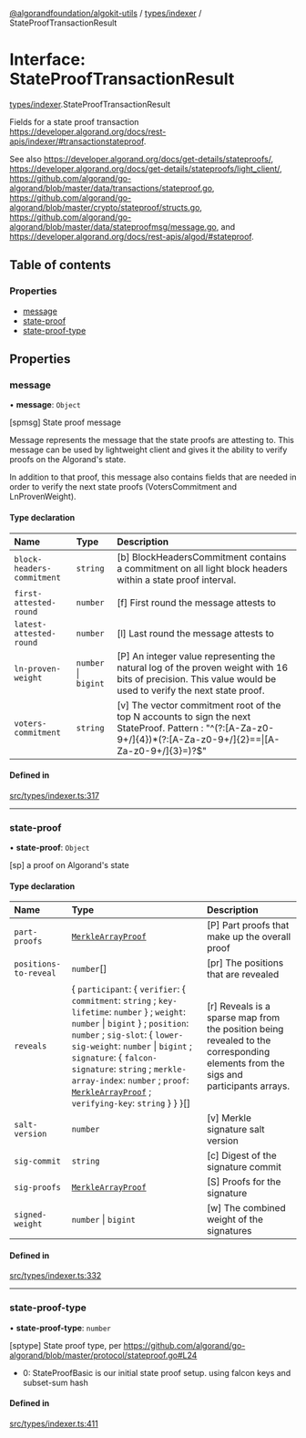 [@algorandfoundation/algokit-utils](../README.md) / [types/indexer](../modules/types_indexer.md) / StateProofTransactionResult

# Interface: StateProofTransactionResult

[types/indexer](../modules/types_indexer.md).StateProofTransactionResult

Fields for a state proof transaction https://developer.algorand.org/docs/rest-apis/indexer/#transactionstateproof.

See also https://developer.algorand.org/docs/get-details/stateproofs/,
https://developer.algorand.org/docs/get-details/stateproofs/light_client/,
https://github.com/algorand/go-algorand/blob/master/data/transactions/stateproof.go,
https://github.com/algorand/go-algorand/blob/master/crypto/stateproof/structs.go,
https://github.com/algorand/go-algorand/blob/master/data/stateproofmsg/message.go, and
https://developer.algorand.org/docs/rest-apis/algod/#stateproof.

## Table of contents

### Properties

- [message](types_indexer.StateProofTransactionResult.md#message)
- [state-proof](types_indexer.StateProofTransactionResult.md#state-proof)
- [state-proof-type](types_indexer.StateProofTransactionResult.md#state-proof-type)

## Properties

### message

• **message**: `Object`

[spmsg] State proof message

Message represents the message that the state proofs are attesting to. This message can be
used by lightweight client and gives it the ability to verify proofs on the Algorand's state.

In addition to that proof, this message also contains fields that
are needed in order to verify the next state proofs (VotersCommitment and LnProvenWeight).

#### Type declaration

| Name | Type | Description |
| :------ | :------ | :------ |
| `block-headers-commitment` | `string` | [b] BlockHeadersCommitment contains a commitment on all light block headers within a state proof interval. |
| `first-attested-round` | `number` | [f] First round the message attests to |
| `latest-attested-round` | `number` | [l] Last round the message attests to |
| `ln-proven-weight` | `number` \| `bigint` | [P] An integer value representing the natural log of the proven weight with 16 bits of precision. This value would be used to verify the next state proof. |
| `voters-commitment` | `string` | [v] The vector commitment root of the top N accounts to sign the next StateProof. Pattern : "^(?:[A-Za-z0-9+/]{4})*(?:[A-Za-z0-9+/]{2}==\\|[A-Za-z0-9+/]{3}=)?$" |

#### Defined in

[src/types/indexer.ts:317](https://github.com/algorandfoundation/algokit-utils-ts/blob/main/src/types/indexer.ts#L317)

___

### state-proof

• **state-proof**: `Object`

[sp] a proof on Algorand's state

#### Type declaration

| Name | Type | Description |
| :------ | :------ | :------ |
| `part-proofs` | [`MerkleArrayProof`](types_indexer.MerkleArrayProof.md) | [P] Part proofs that make up the overall proof |
| `positions-to-reveal` | `number`[] | [pr] The positions that are revealed |
| `reveals` | \{ `participant`: \{ `verifier`: \{ `commitment`: `string` ; `key-lifetime`: `number`  } ; `weight`: `number` \| `bigint`  } ; `position`: `number` ; `sig-slot`: \{ `lower-sig-weight`: `number` \| `bigint` ; `signature`: \{ `falcon-signature`: `string` ; `merkle-array-index`: `number` ; `proof`: [`MerkleArrayProof`](types_indexer.MerkleArrayProof.md) ; `verifying-key`: `string`  }  }  }[] | [r] Reveals is a sparse map from the position being revealed to the corresponding elements from the sigs and participants arrays. |
| `salt-version` | `number` | [v] Merkle signature salt version |
| `sig-commit` | `string` | [c] Digest of the signature commit |
| `sig-proofs` | [`MerkleArrayProof`](types_indexer.MerkleArrayProof.md) | [S] Proofs for the signature |
| `signed-weight` | `number` \| `bigint` | [w] The combined weight of the signatures |

#### Defined in

[src/types/indexer.ts:332](https://github.com/algorandfoundation/algokit-utils-ts/blob/main/src/types/indexer.ts#L332)

___

### state-proof-type

• **state-proof-type**: `number`

[sptype] State proof type, per https://github.com/algorand/go-algorand/blob/master/protocol/stateproof.go#L24

 * 0: StateProofBasic is our initial state proof setup. using falcon keys and subset-sum hash

#### Defined in

[src/types/indexer.ts:411](https://github.com/algorandfoundation/algokit-utils-ts/blob/main/src/types/indexer.ts#L411)

